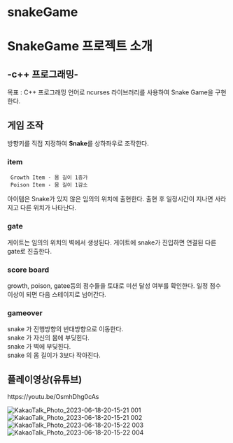 # snakeGame

<h1>SnakeGame 프로젝트 소개</h1>
<h2>-c++ 프로그래밍-</h2>   

목표 : C++ 프로그래밍 언어로 ncurses 라이브러리를 사용하여 Snake Game을 구현한다.


<h2>게임 조작</h2>  

방향키를 직접 지정하여  **Snake**를 상하좌우로 조작한다.  

<h3>item</h3> 

```
 Growth Item - 몸 길이 1증가
 Poison Item - 몸 길이 1감소
```  
 아이템은 Snake가 있지 않은 임의의 위치에 출현한다.
 출현 후 일정시간이 지나면 사라지고 다른 위치가 나타난다.
  

<h3>gate</h3> 
게이트는 임의의 위치의 벽에서 생성된다.  
게이트에 snake가 진입하면 연결된 다른 gate로 진출한다.  

<h3>score board</h3> 
growth, poison, gatee등의 점수들을 토대로 미션 달성 여부를 확인한다.
일정 점수 이상이 되면 다음 스테이지로 넘어간다.  


<h3>gameover</h3> 

snake 가 진행방향의 반대방향으로 이동한다.  
snake 가 자신의 몸에 부딪힌다.  
snake 가 벽에 부딪힌다.  
snake 의 몸 길이가 3보다 작아진다.  

<h2>플레이영상(유튜브)</h2>
https://youtu.be/OsmhDhg0cAs

![KakaoTalk_Photo_2023-06-18-20-15-21 001](https://github.com/Seongyoon-Jung/snakeGame/assets/92080209/fa692138-361e-49f0-9599-3538ddf7702f)
![KakaoTalk_Photo_2023-06-18-20-15-21 002](https://github.com/Seongyoon-Jung/snakeGame/assets/92080209/f9e0dff5-e03c-4bf2-9a5f-80e2665eb248)
![KakaoTalk_Photo_2023-06-18-20-15-22 003](https://github.com/Seongyoon-Jung/snakeGame/assets/92080209/6a4c2a20-4ed8-4269-95ea-5ba793bea981)
![KakaoTalk_Photo_2023-06-18-20-15-22 004](https://github.com/Seongyoon-Jung/snakeGame/assets/92080209/ec11a1e8-0068-4a8b-b53f-c406f7368ba3)









